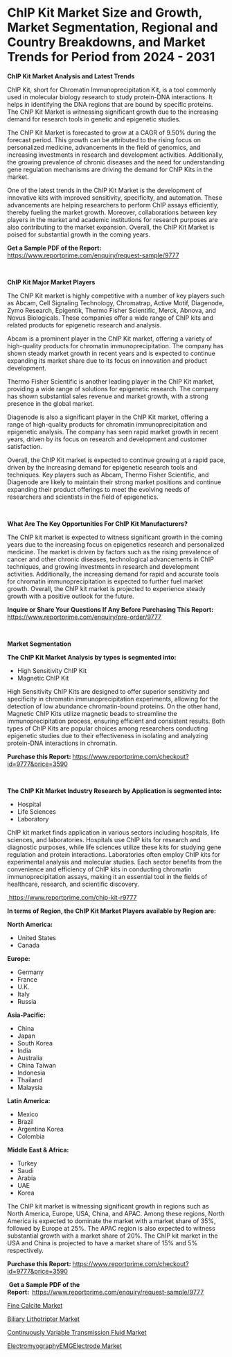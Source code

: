 <p><h1>ChIP Kit Market Size and Growth, Market Segmentation, Regional and Country Breakdowns, and Market Trends for Period from 2024 -  2031</h1></p><p><strong>ChIP Kit Market Analysis and Latest Trends</strong></p>
<p><p>ChIP Kit, short for Chromatin Immunoprecipitation Kit, is a tool commonly used in molecular biology research to study protein-DNA interactions. It helps in identifying the DNA regions that are bound by specific proteins. The ChIP Kit Market is witnessing significant growth due to the increasing demand for research tools in genetic and epigenetic studies.</p><p>The ChIP Kit Market is forecasted to grow at a CAGR of 9.50% during the forecast period. This growth can be attributed to the rising focus on personalized medicine, advancements in the field of genomics, and increasing investments in research and development activities. Additionally, the growing prevalence of chronic diseases and the need for understanding gene regulation mechanisms are driving the demand for ChIP Kits in the market.</p><p>One of the latest trends in the ChIP Kit Market is the development of innovative kits with improved sensitivity, specificity, and automation. These advancements are helping researchers to perform ChIP assays efficiently, thereby fueling the market growth. Moreover, collaborations between key players in the market and academic institutions for research purposes are also contributing to the market expansion. Overall, the ChIP Kit Market is poised for substantial growth in the coming years.</p></p>
<p><strong>Get a Sample PDF of the Report:&nbsp;</strong> <a href="https://www.reportprime.com/enquiry/request-sample/9777">https://www.reportprime.com/enquiry/request-sample/9777</a></p>
<p>&nbsp;</p>
<p><strong>ChIP Kit Major Market Players</strong></p>
<p><p>The ChIP Kit market is highly competitive with a number of key players such as Abcam, Cell Signaling Technology, Chromatrap, Active Motif, Diagenode, Zymo Research, Epigentik, Thermo Fisher Scientific, Merck, Abnova, and Novus Biologicals. These companies offer a wide range of ChIP kits and related products for epigenetic research and analysis. </p><p>Abcam is a prominent player in the ChIP Kit market, offering a variety of high-quality products for chromatin immunoprecipitation. The company has shown steady market growth in recent years and is expected to continue expanding its market share due to its focus on innovation and product development.</p><p>Thermo Fisher Scientific is another leading player in the ChIP Kit market, providing a wide range of solutions for epigenetic research. The company has shown substantial sales revenue and market growth, with a strong presence in the global market.</p><p>Diagenode is also a significant player in the ChIP Kit market, offering a range of high-quality products for chromatin immunoprecipitation and epigenetic analysis. The company has seen rapid market growth in recent years, driven by its focus on research and development and customer satisfaction.</p><p>Overall, the ChIP Kit market is expected to continue growing at a rapid pace, driven by the increasing demand for epigenetic research tools and techniques. Key players such as Abcam, Thermo Fisher Scientific, and Diagenode are likely to maintain their strong market positions and continue expanding their product offerings to meet the evolving needs of researchers and scientists in the field of epigenetics.</p></p>
<p>&nbsp;</p>
<p><strong>What Are The Key Opportunities For ChIP Kit Manufacturers?</strong></p>
<p><p>The ChIP kit market is expected to witness significant growth in the coming years due to the increasing focus on epigenetics research and personalized medicine. The market is driven by factors such as the rising prevalence of cancer and other chronic diseases, technological advancements in ChIP techniques, and growing investments in research and development activities. Additionally, the increasing demand for rapid and accurate tools for chromatin immunoprecipitation is expected to further fuel market growth. Overall, the ChIP kit market is projected to experience steady growth with a positive outlook for the future.</p></p>
<p><strong>Inquire or Share Your Questions If Any Before Purchasing This Report:</strong> <a href="https://www.reportprime.com/enquiry/pre-order/9777">https://www.reportprime.com/enquiry/pre-order/9777</a></p>
<p>&nbsp;</p>
<p><strong>Market Segmentation</strong></p>
<p><strong>The ChIP Kit Market Analysis by types is segmented into:</strong></p>
<p><ul><li>High Sensitivity ChIP Kit</li><li>Magnetic ChIP Kit</li></ul></p>
<p><p>High Sensitivity ChIP Kits are designed to offer superior sensitivity and specificity in chromatin immunoprecipitation experiments, allowing for the detection of low abundance chromatin-bound proteins. On the other hand, Magnetic ChIP Kits utilize magnetic beads to streamline the immunoprecipitation process, ensuring efficient and consistent results. Both types of ChIP Kits are popular choices among researchers conducting epigenetic studies due to their effectiveness in isolating and analyzing protein-DNA interactions in chromatin.</p></p>
<p><strong>Purchase this Report:&nbsp;</strong><a href="https://www.reportprime.com/checkout?id=9777&price=3590">https://www.reportprime.com/checkout?id=9777&price=3590</a></p>
<p>&nbsp;</p>
<p><strong>The ChIP Kit Market Industry Research by Application is segmented into:</strong></p>
<p><ul><li>Hospital</li><li>Life Sciences</li><li>Laboratory</li></ul></p>
<p><p>ChIP kit market finds application in various sectors including hospitals, life sciences, and laboratories. Hospitals use ChIP kits for research and diagnostic purposes, while life sciences utilize these kits for studying gene regulation and protein interactions. Laboratories often employ ChIP kits for experimental analysis and molecular studies. Each sector benefits from the convenience and efficiency of ChIP kits in conducting chromatin immunoprecipitation assays, making it an essential tool in the fields of healthcare, research, and scientific discovery.</p></p>
<p><a href="https://www.reportprime.com/chip-kit-r9777">&nbsp;https://www.reportprime.com/chip-kit-r9777</a></p>
<p><strong>In terms of Region, the ChIP Kit Market Players available by Region are:</strong></p>
<p>
    <p> <strong> North America: </strong>
        <ul>
            <li>United States</li>
            <li>Canada</li>
        </ul>
        </p> 
    <p> <strong> Europe: </strong>
        <ul>
            <li>Germany</li>
            <li>France</li>
            <li>U.K.</li>
            <li>Italy</li>
            <li>Russia</li>
        </ul>
        </p> 
    <p> <strong> Asia-Pacific: </strong>
        <ul>
            <li>China</li>
            <li>Japan</li>
            <li>South Korea</li>
            <li>India</li>
            <li>Australia</li>
            <li>China Taiwan</li>
            <li>Indonesia</li>
            <li>Thailand</li>
            <li>Malaysia</li>
        </ul>
        </p> 
    <p> <strong> Latin America: </strong>
        <ul>
            <li>Mexico</li>
            <li>Brazil</li>
            <li>Argentina Korea</li>
            <li>Colombia</li>
        </ul>
        </p> 
    <p> <strong> Middle East & Africa: </strong>
        <ul>
            <li>Turkey</li>
            <li>Saudi</li>
            <li>Arabia</li>
            <li>UAE</li>
            <li>Korea</li>
        </ul>
    </p>
    </p>
<p><p>The ChIP kit market is witnessing significant growth in regions such as North America, Europe, USA, China, and APAC. Among these regions, North America is expected to dominate the market with a market share of 35%, followed by Europe at 25%. The APAC region is also expected to witness substantial growth with a market share of 20%. The ChIP kit market in the USA and China is projected to have a market share of 15% and 5% respectively.</p></p>
<p><strong>Purchase this Report: </strong><a href="https://www.reportprime.com/checkout?id=9777&price=3590">https://www.reportprime.com/checkout?id=9777&price=3590</a></p>
<p>&nbsp;<strong>Get a Sample PDF of the Report:&nbsp;&nbsp;</strong><a href="https://www.reportprime.com/enquiry/request-sample/9777">https://www.reportprime.com/enquiry/request-sample/9777</a></p>
<p><strong></strong></p>
<p><p><a href="https://issuu.com/reportprime-2/docs/fine-calcite-market-size-2030.pptx">Fine Calcite Market</a></p><p><a href="https://github.com/arionmp/Market-Research-Report-List-2/blob/main/biliary-lithotripter-market.md">Biliary Lithotripter Market</a></p><p><a href="https://issuu.com/reportprime-2/docs/continuously-variable-transmission-fluid-market-si">Continuously Variable Transmission Fluid Market</a></p><p><a href="https://github.com/markusgodoy/Market-Research-Report-List-2/blob/main/electromyographyemgelectrode-market.md">ElectromyographyEMGElectrode Market</a></p></p>
